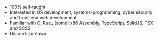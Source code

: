 - 100% self-taught
- Interested in OS development, systems-programming, cyber security and front-end web development
- Familiar with C, Rust, (some) x86 Assembly, TypeScript, SolidJS, TSX and SCSS
- Discord: zun1uwu
